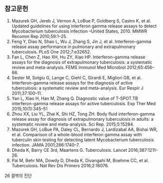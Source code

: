 ## 참고문헌
1. Mazurek GH, Jereb J, Vernon A, LoBue P, Goldberg S, Castro K, et al. Updated guidelines for using interferon gamma release assays to detect Mycobacterium tuberculosis infection –United States, 2010. MMWR Recomm Rep 2010;59:1–25.
2. Feng Y, Diao N, Shao L, Wu J, Zhang S, Jin J, et al. Interferon-gamma release assay performance in pulmonary and extrapulmonary tuberculosis. PLoS One 2012;7:e32652.
3. Fan L, Chen Z, Hao XH, Hu ZY, Xiao HP. Interferon-gamma release assays for the diagnosis of extrapulmonary tuberculosis: a systematic review and meta-analysis. FEMS Immunol Med Microbiol 2012;65:456–66.
4. Sester M, Sotgiu G, Lange C, Giehl C, Girardi E, Migliori GB, et al. Interferon-gamma release assays for the diagnosis of active tuberculosis: a systematic review and meta-analysis. Eur Respir J 2011;37:100–11.
5. Yan L, Xiao H, Han M, Zhang Q. Diagnostic value of T-SPOT.TB interferon-gamma release assays for active tuberculosis. Exp Ther Med 2015;10(1):345–51
6. Zhou XX, Liu YL, Zhai K, Shi HZ, Tong ZH. Body fluid interferon-gamma release assay for diagnosis of extrapulmonary tuberculosis in adults: a systematic review and meta-analysis. Sci Rep. 2015;5:15284.
7. Mazurek GH, LoBue PA, Daley CL, Bernardo J, Lardizabal AA, Bishai WR, et al. Comparison of a whole-blood interferon gamma assay with tuberculin skin testing for detecting latent Mycobacterium tuberculosis infection. JAMA 2001;286:1740–7.
8. Dheda K, Barry CE 3rd, Maartens G. Tuberculosis. Lancet 2016;387:1211–26.
9. Pai M, Behr MA, Dowdy D, Dheda K, Divangahi M, Boehme CC, et al. Tuberculosis. Nat Rev Dis Primers 2016;2:16076.

<PAGE>26
결핵의 진단